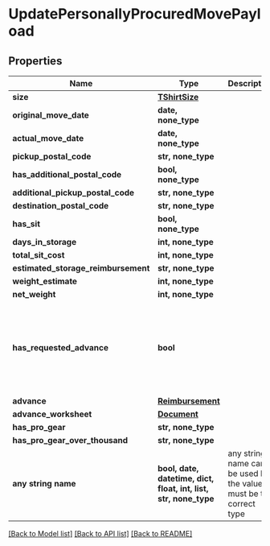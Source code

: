 # UpdatePersonallyProcuredMovePayload


## Properties
Name | Type | Description | Notes
------------ | ------------- | ------------- | -------------
**size** | [**TShirtSize**](TShirtSize.md) |  | [optional] 
**original_move_date** | **date, none_type** |  | [optional] 
**actual_move_date** | **date, none_type** |  | [optional] 
**pickup_postal_code** | **str, none_type** |  | [optional] 
**has_additional_postal_code** | **bool, none_type** |  | [optional] 
**additional_pickup_postal_code** | **str, none_type** |  | [optional] 
**destination_postal_code** | **str, none_type** |  | [optional] 
**has_sit** | **bool, none_type** |  | [optional] 
**days_in_storage** | **int, none_type** |  | [optional] 
**total_sit_cost** | **int, none_type** |  | [optional] 
**estimated_storage_reimbursement** | **str, none_type** |  | [optional] 
**weight_estimate** | **int, none_type** |  | [optional] 
**net_weight** | **int, none_type** |  | [optional] 
**has_requested_advance** | **bool** |  | [optional]  if omitted the server will use the default value of False
**advance** | [**Reimbursement**](Reimbursement.md) |  | [optional] 
**advance_worksheet** | [**Document**](Document.md) |  | [optional] 
**has_pro_gear** | **str, none_type** |  | [optional] 
**has_pro_gear_over_thousand** | **str, none_type** |  | [optional] 
**any string name** | **bool, date, datetime, dict, float, int, list, str, none_type** | any string name can be used but the value must be the correct type | [optional]

[[Back to Model list]](../README.md#documentation-for-models) [[Back to API list]](../README.md#documentation-for-api-endpoints) [[Back to README]](../README.md)


